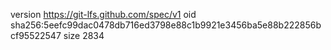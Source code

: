 version https://git-lfs.github.com/spec/v1
oid sha256:5eefc99dac0478db716ed3798e88c1b9921e3456ba5e88b222856bcf95522547
size 2834
